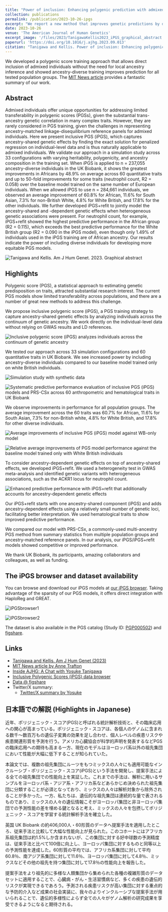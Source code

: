 ```yaml
---
title: "Power of inclusion: Enhancing polygenic prediction with admixed individuals"
collection: publications
permalink: /publication/2023-10-26-ipgs
excerpt: "We report a new method that improves genetic predictions by directly including admixed and ancestry-diverse individuals. The inclusive training strategy makes genetic prediction models more accurate for everyone, promoting health equity."
date: 2023-10-26
venue: 'The American Journal of Human Genetics'
excerpt_image: '/files/2023/TanigawaKellis2023_iPGS_graphical_abstract.png'
paperurl: 'https://doi.org/10.1016/j.ajhg.2023.09.013'
citation: "Tanigawa and Kellis. Power of inclusion: Enhancing polygenic prediction with admixed individuals. The American Journal of Human Genetics. 110, 1888-1902 (2023)."
---
```


We developed a polygenic score training approach that allows direct inclusion of admixed individuals without the need for local ancestry inference and showed ancestry-diverse training improves prediction for all tested population groups. The [MIT News article](https://news.mit.edu/2023/making-genetic-prediction-models-more-inclusive-1026) provides a fantastic summary of our work.

## Abstract

Admixed individuals offer unique opportunities for addressing limited transferability in polygenic scores (PGSs), given the substantial trans-ancestry genetic correlation in many complex traits. However, they are rarely considered in PGS training, given the challenges in representing ancestry-matched linkage-disequilibrium reference panels for admixed individuals. Here we present inclusive PGS (iPGS), which captures ancestry-shared genetic effects by finding the exact solution for penalized regression on individual-level data and is thus naturally applicable to admixed individuals. We validate our approach in a simulation study across 33 configurations with varying heritability, polygenicity, and ancestry composition in the training set. When iPGS is applied to n = 237,055 ancestry-diverse individuals in the UK Biobank, it shows the greatest improvements in Africans by 48.9% on average across 60 quantitative traits and up to 50-fold improvements for some traits (neutrophil count, R2 = 0.058) over the baseline model trained on the same number of European individuals. When we allowed iPGS to use n = 284,661 individuals, we observed an average improvement of 60.8% for African, 11.6% for South Asian, 7.3% for non-British White, 4.8% for White British, and 17.8% for the other individuals. We further developed iPGS+refit to jointly model the ancestry-shared and -dependent genetic effects when heterogeneous genetic associations were present. For neutrophil count, for example, iPGS+refit showed the highest predictive performance in the African group (R2 = 0.115), which exceeds the best predictive performance for the White British group (R2 = 0.090 in the iPGS model), even though only 1.49% of individuals used in the iPGS training are of African ancestry. Our results indicate the power of including diverse individuals for developing more equitable PGS models.

![Tanigawa and Kellis. Am J Hum Genet. 2023. Graphical abstract](/files/2023/TanigawaKellis2023_iPGS_graphical_abstract.png)

## Highlights

Polygenic score (PGS), a statistical approach to estimating genetic predisposition on traits, attracted substantial research interest. The current PGS models show limited transferability across populations, and there are a number of great new methods to address this challenge.

We propose inclusive polygenic score (iPGS), a PGS training strategy to capture ancestry-shared genetic effects by analyzing individuals across the continuum of genetic ancestry. We work directly on the individual-level data without relying on GWAS results and LD references.

![Inclusive polygenic score (iPGS) analyzes individuals across the continuum of genetic ancestry](/files/2023/TanigawaKellis2023_iPGS_Fig2A_crop.png)

We tested our approach across 33 simulation configurations and 60 quantitative traits in UK Biobank. We see increased power by including ancestry-diverse individuals compared to our baseline model trained only on white British individuals.

![Simulation study with synthetic data](/files/2023/TanigawaKellis2023_iPGS_Fig1_crop.png)

![Systematic predictive performance evaluation of inclusive PGS (iPGS) models and PRS-CSx across 60 anthropometric and hematological traits in UK Biobank](/files/2023/TanigawaKellis2023_iPGS_Fig3_crop.png)

We observe improvements in performance for all population groups. The average improvement across the 60 traits was 60.7% for African, 11.6% for South Asian, 7.3% for non-British white, 4.8% for White British, and 17.8% for other diverse individuals.

![Average improvements of inclusive PGS (iPGS) model against WB-only model](/files/2023/TanigawaKellis2023_iPGS_FigS6_crop.png)

![Relative average improvements of PGS model performance against the baseline model trained only with White British individuals](/files/2023/TanigawaKellis2023_iPGS_Fig2B_crop.png)

To consider ancestry-dependent genetic effects on top of ancestry-shared effects, we developed iPGS+refit. We used a heterogeneity test in GWAS meta-analysis and identified genetic variants with heterogeneous associations, such as the ACKR1 locus for neutrophil count.

![Enhanced predictive performance with iPGS+refit that additionally accounts for ancestry-dependent genetic effects](/files/2023/TanigawaKellis2023_iPGS_Fig4ABC_crop.png)

Our iPGS+refit starts with one ancestry-shared component (iPGS) and adds ancestry-dependent effects using a relatively small number of genetic loci, facilitating better interpretation. We used hematological traits to show improved predictive performance.

We compared our model with PRS-CSx, a commonly-used multi-ancestry PGS method from summary statistics from multiple population groups and ancestry-matched reference panels. In our analysis, our iPGS/iPGS+refit models showed competitive or improved performance.

We thank UK Biobank, its participants, amazing collaborators and colleagues, as well as funding.

## The iPGS browser and dataset availability

You can browse and download our iPGS models at [our iPGS browser](http://ipgs.mit.edu/). Taking advantage of the sparsity of our PGS models, it offers direct integration with HaploReg and GREAT.

![iPGSbrowser1](/files/2023/TanigawaKellis2023_iPGS_iPGSbrowser1.png)

![iPGSbrowser2](/files/2023/TanigawaKellis2023_iPGS_iPGSbrowser2.png)

The dataset is also available in the PGS catalog (Study ID: [PGP000502](https://www.pgscatalog.org/publication/PGP000502/)) and [figshare](https://doi.org/10.6084/m9.figshare.22905368).

## Links

- [Tanigawa and Kellis. Am J Hum Genet (2023)](https://doi.org/10.1016/j.ajhg.2023.09.013)
- [MIT News article by Anne Trafton](https://news.mit.edu/2023/making-genetic-prediction-models-more-inclusive-1026)
- [Inside AJHG: A Chat with Yosuke Tanigawa](https://www.ashg.org/careers-learning/career-interviews/inside-ajhg-with-yosuke-tanigawa/)
- [Inclusive Polygenic Scores (iPGS) data browser](http://ipgs.mit.edu/)
- [Data @ figshare](https://doi.org/10.6084/m9.figshare.22905368)
- Twitter/X summary:
  - [Twitter/X summary by Yosuke](https://twitter.com/yk_tani/status/1717740004301304048)

## 日本語での解説 (Highlights in Japanese)

近年、ポリジェニック・スコア(PGS)と呼ばれる統計解析技術と、その臨床応用への関心が高まっている。ポリジェニック・スコアは、各個人のゲノムに含まれる数千〜数百万もの遺伝子変異の効果を足し合わせ、個人レベルの疾患リスクや疾患関連形質を予測を行う。アメリカ心臓協会が科学的声明を発表するなどPGSの臨床応用への期待も高まる一方、現在のモデルはヨーロッパ系以外の祖先集団において性能が大幅に低下することが知られていた。

本論文では、複数の祖先集団にルーツをもつミックスの人々にも適用可能なインクルーシブ・ポリジェニック・スコア(iPGS)という手法を開発し、提案手法による全ての祖先集団での性能向上を実証した。これまでの手法は、解析に用いるサンプルをヨーロッパ系・アジア系・アフリカ系などあらかじめ決められた祖先集団に分類することが必須となっており、ミックスの人々は解析対象から除外されることが多かった。一方、私たちは、遺伝的な祖先集団は連続的な量で表されるものであり、ミックスの人々の遺伝情報こそがヨーロッパ集団と非ヨーロッパ集団での予測性能の差を埋める鍵となると考え、ミックスの人々を包摂してポリジェニック・スコアを学習する統計解析手法を確立した。

英国 UK Biobank の約406,000人・60形質のデータへ提案手法を適用したところ、従来手法と比較して大幅な性能向上が見られた。このコホートにはアフリカ系祖先集団は約1.5%しか含まれないが、この集団に対する好中球数の予測精度は、従来手法と比べて100倍に向上し、ヨーロッパ集団に対するものと同等以上の予測性能を達成した。60形質の平均では、アフリカ系集団に対して平均60.8％、南アジア系集団に対して11.6％、ヨーロッパ集団に対して4.8％、ミックスなどその他の祖先を持つ集団に対して17.8％の性能向上を報告した。

提案手法をより祖先的に多様な人類集団から集められた各種の複雑形質のデータセットに適用することで、心臓病・がん・生活習慣病など、多くの疾患の遺伝的リスクが実現できるであろう。予測される疾患リスクが高い集団に対する重点的な予防的介入など成果の社会実装に、我々のよりインクルーシブな提案手法が用いられることで、遺伝的多様性によらず全ての人々がゲノム解析の研究成果を享受できるようになると期待される。
